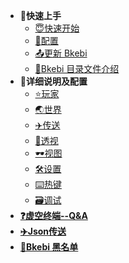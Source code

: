 * **🌱快速上手**
  * [😇快速开始](QuickStart.md)
  * [💾配置](Configure.md)
  * [📤更新 Bkebi](UpdateBkebi.md)
  * [📑Bkebi 目录文件介绍](BkebiFileTree.md)
* **🧐详细说明及配置**
  * [⭐️玩家](Player.md)
  * [🌏世界](World.md)
  * [✈️传送](Teleport.md)
  * [👀透视](ESP.md)
  * [🕶视图](Visuals.md)
  * [🛠设置](Settings.md)
  * [⌨️热键](Hotkeys.md)
  * [🗃调试](Debug.md)
* [**❓虚空终端--Q&A**](QA.md)
* [**✈️Json传送**](JSON_Teleport.md)
* [**🚫Bkebi 黑名单**](BlackList.md)
